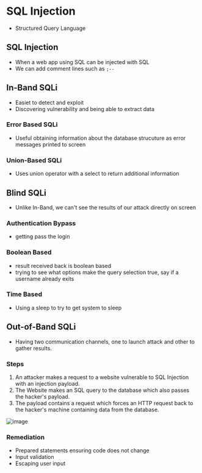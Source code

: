 # SQL Injection
* Structured Query Language

## SQL Injection
* When a web app using SQL can be injected with SQL
* We can add comment lines such as `;--`

## In-Band SQLi
* Easiet to detect and exploit
* Discovering vulnerability and being able to extract data

### Error Based SQLi
* Useful obtaining information about the database strucuture as error messages printed to screen

### Union-Based SQLi
* Uses union operator with a select to return additional information

## Blind SQLi
* Unlike In-Band, we can't see the results of our attack directly on screen

### Authentication Bypass
* getting pass the login

### Boolean Based
* result received back is boolean based
* trying to see what options make the query selection true, say if a username already exits 

### Time Based
* Using a sleep to try to get system to sleep

## Out-of-Band SQLi
* Having two communication channels, one to launch attack and other to gather results.

### Steps
1) An attacker makes a request to a website vulnerable to SQL Injection with an injection payload.
2) The Website makes an SQL query to the database which also passes the hacker's payload.
3) The payload contains a request which forces an HTTP request back to the hacker's machine containing data from the database.

![image](https://github.com/goytia54/tryhackmebb/assets/13384055/b8d23987-a1f2-421a-add3-ca5b7203bbad)

### Remediation
* Prepared statements ensuring code does not change
* Input validation
* Escaping user input
